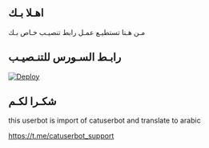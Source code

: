 ## اهـلا بـك
مـن هـنا تستطيـع عمـل رابط تنصيـب خـاص بـك

## رابـط السـورس للتنـصيـب

[![Deploy](https://www.herokucdn.com/deploy/button.svg)](https://heroku.com/deploy?template=https://github.com/nmugw/jmthon)

## شكـرا لكـم 


this userbot is import of catuserbot and translate to arabic

https://t.me/catuserbot_support

